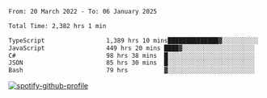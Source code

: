 <!--START_SECTION:waka-->

```txt
From: 20 March 2022 - To: 06 January 2025

Total Time: 2,382 hrs 1 min

TypeScript                 1,389 hrs 10 mins██████████████▓░░░░░░░░░░   58.32 %
JavaScript                 449 hrs 20 mins ████▓░░░░░░░░░░░░░░░░░░░░   18.86 %
C#                         98 hrs 38 mins  █░░░░░░░░░░░░░░░░░░░░░░░░   04.14 %
JSON                       85 hrs 30 mins  █░░░░░░░░░░░░░░░░░░░░░░░░   03.59 %
Bash                       79 hrs          ▓░░░░░░░░░░░░░░░░░░░░░░░░   03.32 %
```

<!--END_SECTION:waka-->
[![spotify-github-profile](https://spotify-github-profile.vercel.app/api/view?uid=c00zprrvy9xiloa9qnco3hmng&cover_image=true&theme=novatorem&show_offline=false&background_color=121212&bar_color=53b14f&bar_color_cover=false)](https://spotify-github-profile.vercel.app/api/view?uid=c00zprrvy9xiloa9qnco3hmng&redirect=true)




